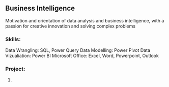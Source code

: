 ## Business Intelligence

Motivation and orientation of data analysis and business intelligence, with a passion for creative innovation and solving complex problems

### Skills:

Data Wrangling: SQL, Power Query
Data Modelling: Power Pivot
Data Vizualiation: Power BI
Microsoft Office: Excel, Word, Powerpoint, Outlook

### Project:
1. 
